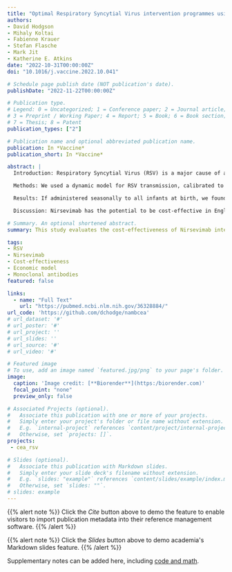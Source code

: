 ```yaml
---
title: "Optimal Respiratory Syncytial Virus intervention programmes using Nirsevimab in England and Wales"
authors:
- David Hodgson
- Mihaly Koltai
- Fabienne Krauer
- Stefan Flasche
- Mark Jit
- Katherine E. Atkins
date: "2022-10-31T00:00:00Z"
doi: "10.1016/j.vaccine.2022.10.041"

# Schedule page publish date (NOT publication's date).
publishDate: "2022-11-22T00:00:00Z"

# Publication type.
# Legend: 0 = Uncategorized; 1 = Conference paper; 2 = Journal article;
# 3 = Preprint / Working Paper; 4 = Report; 5 = Book; 6 = Book section;
# 7 = Thesis; 8 = Patent
publication_types: ["2"]

# Publication name and optional abbreviated publication name.
publication: In *Vaccine*
publication_short: In *Vaccine*

abstract: |
  Introduction: Respiratory Syncytial Virus (RSV) is a major cause of acute lower respiratory tract infections (ALRI) in infants. There are no licensed vaccines and only one monoclonal antibody available to protect infants from disease. A new and potentially longer-lasting monoclonal antibody, Nirsevimab, showed promising results in phase IIb/III trials. We evaluate the cost-effectiveness of Nirsevimab intervention programmes in England and Wales.

  Methods: We used a dynamic model for RSV transmission, calibrated to data from England and Wales. We considered a suite of potential Nirsevimab programmes, including administration to all neonates (year-round); only neonates born during the RSV season (seasonal); or neonates born during the RSV season plus infants less than six months old before the start of the RSV season (seasonal + catch-up).

  Results: If administered seasonally to all infants at birth, we found that Nirsevimab would have to be priced at £63 or less per dose for at least 50% certainty that it could cost-effectively replace the current Palivizumab programme, using an ICER threshold of £20,000/QALY. An extended seasonal programme which includes a pre-season catch-up becomes the optimal strategy at a purchasing price of £32/dose or less for at least 50% certainty. At a purchasing price per dose of £5-32, the annual implementation costs of a seasonal programme could be as high as £2 million before a switch to a year-round strategy would be optimal.

  Discussion: Nirsevimab has the potential to be cost-effective in England and Wales not only for use in high-risk infants.

# Summary. An optional shortened abstract.
summary: This study evaluates the cost-effectiveness of Nirsevimab intervention programmes for RSV prevention in England and Wales.

tags:
- RSV
- Nirsevimab
- Cost-effectiveness
- Economic model
- Monoclonal antibodies
featured: false

links:
  - name: "Full Text"
    url: "https://pubmed.ncbi.nlm.nih.gov/36328884/"
url_code: 'https://github.com/dchodge/nambcea'
# url_dataset: '#'
# url_poster: '#'
# url_project: ''
# url_slides: ''
# url_source: '#'
# url_video: '#'

# Featured image
# To use, add an image named `featured.jpg/png` to your page's folder. 
image:
  caption: 'Image credit: [**Biorender**](https:/biorender.com)'
  focal_point: "none"
  preview_only: false

# Associated Projects (optional).
#   Associate this publication with one or more of your projects.
#   Simply enter your project's folder or file name without extension.
#   E.g. `internal-project` references `content/project/internal-project/index.md`.
#   Otherwise, set `projects: []`.
projects:
 - cea_rsv

# Slides (optional).
#   Associate this publication with Markdown slides.
#   Simply enter your slide deck's filename without extension.
#   E.g. `slides: "example"` references `content/slides/example/index.md`.
#   Otherwise, set `slides: ""`.
# slides: example
---
```


{{% alert note %}}
Click the *Cite* button above to demo the feature to enable visitors to import publication metadata into their reference management software.
{{% /alert %}}

{{% alert note %}}
Click the *Slides* button above to demo academia's Markdown slides feature.
{{% /alert %}}

Supplementary notes can be added here, including [code and math](https://sourcethemes.com/academic/docs/writing-markdown-latex/).